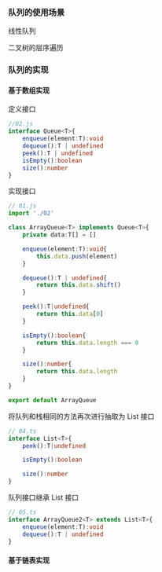 
### 队列的使用场景

线性队列

二叉树的层序遍历

### 队列的实现

#### 基于数组实现

定义接口

```typescript
//02.js
interface Queue<T>{
    enqueue(element:T):void
    dequeue():T | undefined
    peek():T | undefined
    isEmpty():boolean
    size():number
}
```

实现接口

```typescript
// 01.js
import './02'

class ArrayQueue<T> implements Queue<T>{
    private data:T[] = []

    enqueue(element:T):void{
        this.data.push(element)
    }

    dequeue():T | undefined{
        return this.data.shift()
    }

    peek():T|undefined{
        return this.data[0]
    }

    isEmpty():boolean{
        return this.data.length === 0
    }

    size():number{
        return this.data.length
    }   
}

export default ArrayQueue
```

将队列和栈相同的方法再次进行抽取为 List 接口

```typescript
// 04.ts
interface List<T>{
    peek():T|undefined

    isEmpty():boolean

    size():number
}
```

队列接口继承 List 接口
```typescript
// 05.ts
interface ArrayQueue2<T> extends List<T>{
    enqueue(element:T):void
    dequeue():T | undefined
}
```

#### 基于链表实现